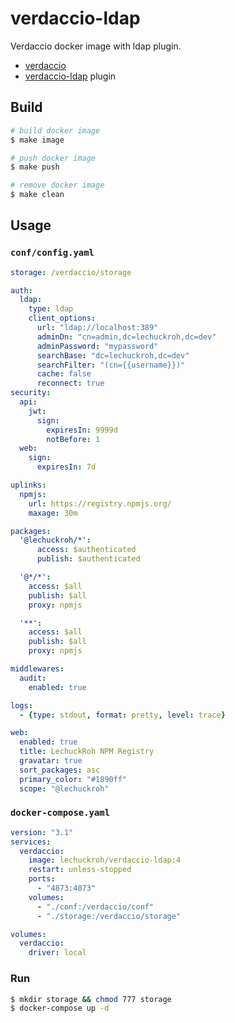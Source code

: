 # verdaccio-ldap
Verdaccio docker image with ldap plugin.

* [verdaccio](https://github.com/verdaccio/verdaccio)
* [verdaccio-ldap](https://github.com/Alexandre-io/verdaccio-ldap) plugin

## Build
```bash
# build docker image
$ make image

# push docker image
$ make push

# remove docker image
$ make clean
```

## Usage

### `conf/config.yaml`

```yaml
storage: /verdaccio/storage

auth:
  ldap:
    type: ldap
    client_options:
      url: "ldap://localhost:389"
      adminDn: "cn=admin,dc=lechuckroh,dc=dev"
      adminPassword: "mypassword"
      searchBase: "dc=lechuckroh,dc=dev"
      searchFilter: "(cn={{username}})"      
      cache: false
      reconnect: true
security:
  api:
    jwt:
      sign:
        expiresIn: 9999d
        notBefore: 1
  web:
    sign:
      expiresIn: 7d

uplinks:
  npmjs:
    url: https://registry.npmjs.org/
    maxage: 30m

packages:
  '@lechuckroh/*':
      access: $authenticated
      publish: $authenticated

  '@*/*':
    access: $all
    publish: $all
    proxy: npmjs

  '**':
    access: $all
    publish: $all
    proxy: npmjs

middlewares:
  audit:
    enabled: true

logs:
  - {type: stdout, format: pretty, level: trace}

web:
  enabled: true
  title: LechuckRoh NPM Registry
  gravatar: true
  sort_packages: asc
  primary_color: "#1890ff"
  scope: "@lechuckroh"
```

### `docker-compose.yaml`

```yaml
version: "3.1"
services:
  verdaccio:
    image: lechuckroh/verdaccio-ldap:4
    restart: unless-stopped
    ports:
      - "4873:4873"
    volumes:
      - "./conf:/verdaccio/conf"
      - "./storage:/verdaccio/storage"

volumes:
  verdaccio:
    driver: local
```

### Run
```bash
$ mkdir storage && chmod 777 storage
$ docker-compose up -d
```